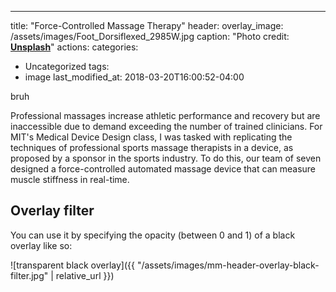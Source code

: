 ---
title: "Force-Controlled Massage Therapy"
header:
  overlay_image: /assets/images/Foot_Dorsiflexed_2985W.jpg
  caption: "Photo credit: [**Unsplash**](https://unsplash.com)"
  actions:
categories:
  - Uncategorized
tags:
  - image
last_modified_at: 2018-03-20T16:00:52-04:00

bruh

Professional massages increase athletic performance and recovery but are inaccessible due to demand exceeding the number of trained clinicians. For MIT's Medical Device Design class, I was tasked with replicating the techniques of professional sports massage therapists in a device, as proposed by a sponsor in the sports industry. To do this, our team of seven designed a force-controlled automated massage device that can measure muscle stiffness in real-time.

## Overlay filter

You can use it by specifying the opacity (between 0 and 1) of a black overlay like so:

![transparent black overlay]({{ "/assets/images/mm-header-overlay-black-filter.jpg" | relative_url }})

